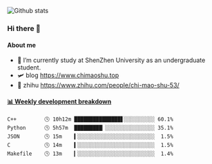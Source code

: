 ![Github stats](https://github-readme-stats.vercel.app/api?username=chimaoshu&show_icons=true&theme=cobalt)

### Hi there 👋

#### About me

- 🏫 I’m currently study at ShenZhen University as an undergraduate student.
- 🛩️ blog  https://www.chimaoshu.top
- 🎯 zhihu https://www.zhihu.com/people/chi-mao-shu-53/

<!-- waka-box start -->
#### <a href="https://gist.github.com/e235103f6d3ace58395a9ff863c34467" target="_blank">📊 Weekly development breakdown</a>
```text
C++         🕓 10h12m ███████████████▋░░░░░░░░░░ 60.1%
Python      🕓 5h57m  █████████▏░░░░░░░░░░░░░░░░ 35.1%
JSON        🕓 15m    ▍░░░░░░░░░░░░░░░░░░░░░░░░░  1.5%
C           🕓 14m    ▍░░░░░░░░░░░░░░░░░░░░░░░░░  1.5%
Makefile    🕓 13m    ▎░░░░░░░░░░░░░░░░░░░░░░░░░  1.4%
```
<!-- Powered by https://github.com/YouEclipse/waka-box-go . -->
<!-- waka-box end -->
